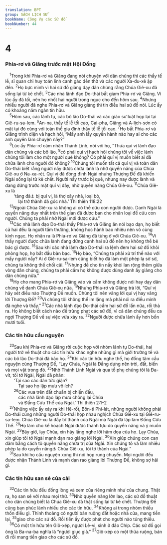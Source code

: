 ```yaml
---
translation: BPT
group: SÁCH LỊCH SỬ
bookName: Công Vụ các Sứ đồ 
bookNumber: 44
---
```


<div class="title"><h1>4</h1><h3>Phia-rơ và Giăng trước mặt Hội Đồng</h3></div>
<span class="verse cong_4_1"> <sup>1</sup>Trong khi Phia-rơ và Giăng đang nói chuyện với dân chúng thì các thầy tế lễ, sĩ quan chỉ huy toán lính canh gác đền thờ và các người Xa-đu-xê ập đến.</span>
<span class="verse cong_4_2"><sup>2</sup>Họ bực mình vì hai sứ đồ giảng dạy dân chúng rằng Chúa Giê-xu đã sống lại từ kẻ chết.</span>
<span class="verse cong_4_3"><sup>3</sup>Các nhà lãnh đạo Do-thái bắt giam Phia-rơ và Giăng. Vì lúc ấy đã tối, nên họ nhốt hai người trong ngục cho đến hôm sau.</span>
<span class="verse cong_4_4"><sup>4</sup>Nhưng nhiều người đã nghe Phia-rơ và Giăng giảng thì tin điều hai sứ đồ nói. Lúc ấy có khoảng năm ngàn tín hữu.<br/></span>
<span class="verse cong_4_5"> <sup>5</sup>Hôm sau, các lãnh tụ, các bô lão Do-thái và các giáo sư luật họp lại tại Giê-ru-sa-lem.</span>
<span class="verse cong_4_6"><sup>6</sup>An-na, thầy tế lễ tối cao, Cai-pha, Giăng và A-lịch-sơn có mặt tại đó cùng với toàn thể gia đình thầy tế lễ tối cao.</span>
<span class="verse cong_4_7"><sup>7</sup>Họ bắt Phia-rơ và Giăng trình diện và hạch hỏi, “Mấy anh lấy quyền hành nào hay ai cho các anh quyền làm chuyện nầy?”<br/></span>
<span class="verse cong_4_8"> <sup>8</sup>Lúc ấy Phia-rơ cảm nhận Thánh Linh, nói với họ, “Thưa quí vị lãnh đạo dân chúng và các bô lão,</span>
<span class="verse cong_4_9"><sup>9</sup>có phải quí vị hạch hỏi chúng tôi về việc lành chúng tôi làm cho một người què không? Có phải quí vị muốn biết ai đã chữa lành cho người đó không?</span>
<span class="verse cong_4_10"><sup>10</sup>Chúng tôi muốn tất cả quí vị và toàn dân Do-thái biết rằng người nầy được chữa lành là nhờ quyền năng của Chúa Giê-xu ở Na-xa-rét. Quí vị đã đóng đinh Ngài nhưng Thượng Đế đã khiến Ngài sống lại từ kẻ chết. Người nầy trước bị què, nhưng nay được lành và đang đứng trước mặt quí vị đây, nhờ quyền năng Chúa Giê-xu.</span>
<span class="verse cong_4_11"><sup>11</sup>Chúa Giê-xu là<br/>  ‘tảng đá<a data-toggle="tooltip" data-placement="bottom" title="Dấu hiệu chỉ về Chúa Giê-xu.">⚓</a> bị quí vị, là thợ xây nhà, loại bỏ,<br/>   lại trở thành đá góc nhà.’ Thi thiên 118:22<br/></span>
<span class="verse cong_4_12"> <sup>12</sup>Ngoài Chúa Giê-xu ra không ai có thể cứu con người được. Danh Ngài là quyền năng duy nhất trên thế gian đã được ban cho nhân loại để cứu con người. Chúng ta phải nhờ Ngài mới được cứu.”<br/></span>
<span class="verse cong_4_13"> <sup>13</sup>Các nhà lãnh đạo Do-thái thấy Phia-rơ và Giăng ăn nói bạo dạn, họ biết cả hai đều là người tầm thường, không học hành bao nhiêu nên vô cùng kinh ngạc. Họ nhận ra là Phia-rơ và Giăng đã từng ở với Chúa Giê-xu.</span>
<span class="verse cong_4_14"><sup>14</sup>Vì thấy người được chữa lành đang đứng cạnh hai sứ đồ nên họ không thể bẻ bác gì được.</span>
<span class="verse cong_4_15"><sup>15</sup>Sau khi các nhà lãnh đạo Do-thái ra lệnh đem hai sứ đồ khỏi phòng họp, họ bắt đầu bàn bạc.</span>
<span class="verse cong_4_16"><sup>16</sup>Họ bảo, “Chúng ta phải xử trí thế nào với mấy người nầy? Ai ở Giê-ru-sa-lem cũng biết họ đã làm một phép lạ sờ sờ, chúng ta không thể chối cãi.</span>
<span class="verse cong_4_17"><sup>17</sup>Nhưng để cho tin nầy khỏi lan rộng thêm giữa vòng dân chúng, chúng ta phải cấm họ không được dùng danh ấy giảng cho dân chúng nữa.”<br/></span>
<span class="verse cong_4_18"> <sup>18</sup>Họ cho mang Phia-rơ và Giăng vào và cấm không được nói hay dạy dân chúng về danh Chúa Giê-xu nữa.</span>
<span class="verse cong_4_19"><sup>19</sup>Nhưng Phia-rơ và Giăng trả lời, “Quí vị hãy xét điều nào Thượng Đế muốn. Chúng tôi nên vâng lời quí vị hay vâng lời Thượng Đế?</span>
<span class="verse cong_4_20"><sup>20</sup>Vì chúng tôi không thể im lặng mà phải nói ra điều mình đã nghe và thấy.”</span>
<span class="verse cong_4_21"><sup>21</sup>Các nhà lãnh đạo Do-thái cấm hai sứ đồ lần nữa, rồi thả ra. Họ không biết cách nào để trừng phạt các sứ đồ, vì cả dân chúng đều ca ngợi Thượng Đế về sự việc vừa xảy ra.</span>
<span class="verse cong_4_22"><sup>22</sup>Người được chữa lành ấy hơn bốn mươi tuổi.<br/></span>
<div class="title"><h3>Các tín hữu cầu nguyện</h3></div>
<span class="verse cong_4_23"> <sup>23</sup>Sau khi Phia-rơ và Giăng rời cuộc họp với nhóm lãnh tụ Do-thái, hai người trở về thuật cho các tín hữu khác nghe những gì mà giới trưởng tế và các bô lão Do-thái đã bảo họ.</span>
<span class="verse cong_4_24"><sup>24</sup>Khi các tín hữu nghe thế, họ đồng tâm cầu nguyện cùng Thượng Đế, “Lạy Chúa, Ngài là Đấng dựng nên trời, đất, biển và mọi vật trong đó.</span>
<span class="verse cong_4_25"><sup>25</sup>Nhờ Thánh Linh Ngài và qua tổ phụ chúng tôi là Đa-vít, tôi tớ Ngài, Ngài đã phán:<br/>  ‘Tại sao các dân tức giận?<br/>   Tại sao họ lập mưu vô ích?<br/></span>
<span class="verse cong_4_26">  <sup>26</sup>Các vua trên đất chuẩn bị chiến đấu,<br/>   các nhà lãnh đạo lập mưu chống lại Chúa<br/>   và Đấng Cứu Thế của Ngài.’ Thi thiên 2:1–2<br/></span>
<span class="verse cong_4_27"> <sup>27</sup>Những việc ấy xảy ra khi Hê-rốt, Bôn-ti Phi-lát, những người không phải Do-thái cùng những người Do-thái họp nhau nghịch Chúa Giê-xu tại Giê-ru-sa-lem. Chúa Giê-xu là đầy tớ thánh của Ngài mà Ngài đã lập làm Đấng Cứu Thế.</span>
<span class="verse cong_4_28"><sup>28</sup>Họ làm cho kế hoạch Ngài được thành tựu do quyền năng và ý muốn Ngài.</span>
<span class="verse cong_4_29"><sup>29</sup>Bây giờ, lạy Chúa, xin hãy lắng nghe lời hăm dọa của họ. Lạy Chúa, xin giúp tôi tớ Ngài mạnh dạn rao giảng lời Ngài.</span>
<span class="verse cong_4_30"><sup>30</sup>Xin giúp chúng con can đảm bằng cách tỏ quyền năng chữa trị của Ngài. Xin chứng tỏ và làm nhiều phép lạ do quyền năng<a data-toggle="tooltip" data-placement="bottom" title="Nguyên văn, “danh.”">⚓</a> Chúa Giê-xu, tôi tớ thánh của Ngài.”<br/></span>
<span class="verse cong_4_31"> <sup>31</sup>Sau khi họ cầu nguyện xong thì nơi họp rung chuyển. Mọi người đều được nhận Thánh Linh và mạnh dạn rao giảng lời Thượng Đế, không sợ hãi gì.<br/></span>
<div class="title"><h3>Các tín hữu san sẻ của cải</h3></div>
<span class="verse cong_4_32"> <sup>32</sup>Các tín hữu đều đồng lòng và xem của riêng mình như của chung. Thật ra, họ san sẻ với nhau mọi thứ.</span>
<span class="verse cong_4_33"><sup>33</sup>Nhờ quyền năng lớn lao, các sứ đồ thuật cho dân chúng biết là Chúa Giê-xu đã thật sống lại từ kẻ chết. Thượng Đế cũng ban phúc lành nhiều cho các tín hữu.</span>
<span class="verse cong_4_34"><sup>34</sup>Không ai trong nhóm thiếu thốn điều gì. Thỉnh thoảng có người bán ruộng đất hoặc nhà cửa, mang tiền lại,</span>
<span class="verse cong_4_35"><sup>35</sup>giao cho các sứ đồ. Rồi tiền ấy được phát cho người nào túng thiếu.<br/></span>
<span class="verse cong_4_36"> <sup>36</sup>Có một tín hữu tên Giô-xép, người Lê-vi, sinh ở đảo Chíp. Các sứ đồ gọi ông là Ba-na-ba nghĩa là “người giục giã.”</span>
<span class="verse cong_4_37"><sup>37</sup>Giô-xép có một thửa ruộng, bán đi rồi mang tiền giao cho các sứ đồ.<br/></span>
